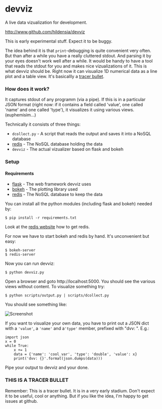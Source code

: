 # devviz
A live data vizualization for development.

http://www.github.com/hildensia/devviz

This is early experimental stuff. Expect it to be buggy.

The idea behind it is that `print`-debugging is quite convenient very often.
But than after a while you have a really cluttered stdout. And parsing it by
your eyes doesn't work well after a while. It would be handy to have a tool that
reads the stdout for you and makes nice vizualizations of it. This is what
devviz should be. Right now it can visualize 1D numerical data as a line plot
and a table view.
It's basicallly a [tracer bullet](http://www.artima.com/intv/tracer.html).

### How does it work?
It captures stdout of any programm (via a pipe).
If this is in a particular JSON format (right now: if it contains a field
called 'value', one called 'name' and one called 'type'), it visualizes it
using various views. (euphemisim...)

Technically it consists of three things:

 * `dcollect.py` - A script that reads the output and saves it into a NoSQL database
 * [redis](http://www.redis.io) - The NoSQL database holding the data
 * `devviz` - The actual vizualizer based on flask and bokeh

### Setup

#### Requirements

* [flask](http://flask.pocoo.org) - The web framework devviz uses
* [bokeh](http://bokeh.pydata.org) - The plotting library used
* [redis](http://www.redis.io) - The NoSQL database to keep the data

You can install all the python modules (including flask and bokeh) needed by:

    $ pip install -r requirements.txt
    
Look at the [redis website](http://www.redis.io) how to get redis.

For now we have to start bokeh and redis by hand. It's unconvenient but easy:

    $ bokeh-server
    $ redis-server

Now you can run devviz:

    $ python devviz.py

Open a browser and goto http://localhost:5000. You should see the various views
without content. To visualize something try:

    $ python scripts/output.py | scripts/dcollect.py
    
    
You should see something like:

![Screenshot](https://lh3.googleusercontent.com/yx-6l5rvcYcDUe9H23CuAu9fOWzOKh0LN4Rmsb36aiE=w1536-h805-no)

If you want to visualize your own data, you have to print out a JSON dict with a
`'value'`, a `'name'` and a`'type'` member, prefixed with "dvv: ". E.g.:

    import json
    x = 0
    while True:
        x += 1
        data = {'name': 'cool_var', 'type': 'double', 'value': x}
        print('dvv: {}'.format(json.dumps(data)))

Pipe your output to devviz and your done.

### THIS IS A TRACER BULLET

Remember: This is a tracer bullet. It is in a very early stadium. Don't expect 
it to be useful, cool or anything. But if you like the idea, I'm happy to get 
issues at github.
    
